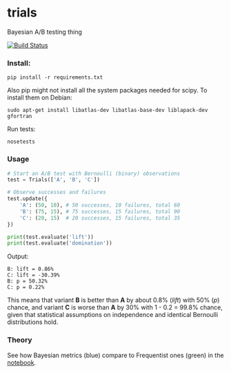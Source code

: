 trials
======
Bayesian A/B testing thing

[![Build Status](https://travis-ci.org/bogdan-kulynych/trials.svg?branch=master)](https://travis-ci.org/bogdan-kulynych/trials)

### Install:

```
pip install -r requirements.txt
```

Also pip might not install all the system packages needed for scipy. To install them on Debian:

```
sudo apt-get install libatlas-dev libatlas-base-dev liblapack-dev gfortran
```

Run tests:

```
nosetests
```

### Usage

```python
# Start an A/B test with Bernoulli (binary) observations
test = Trials(['A', 'B', 'C'])

# Observe successes and failures
test.update({
    'A': (50, 10), # 50 successes, 10 failures, total 60
    'B': (75, 15), # 75 successes, 15 failures, total 90
    'C': (20, 15)  # 20 successes, 15 failures, total 35
})

print(test.evaluate('lift'))
print(test.evaluate('domination'))
```

Output:
```
B: lift = 0.86%
C: lift = -30.39%
B: p = 50.32%
C: p = 0.22%
```

This means that variant **B** is better than **A** by about 0.8% (*lift*) with 50% (*p*) chance, and variant **C** is worse than **A** by 30% with 1 - 0.2 = 99.8% chance, given that statistical assumptions on independence and identical Bernoulli distributions hold.

### Theory
See how Bayesian metrics (blue) compare to Frequentist ones (green) in the [notebook](http://nbviewer.ipython.org/github/bogdan-kulynych/trials/blob/master/examples/benchmark.ipynb).
